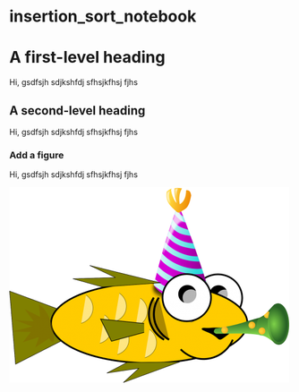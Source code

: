 # insertion_sort_notebook


# A first-level heading

Hi, gsdfsjh sdjkshfdj sfhsjkfhsj fjhs


## A second-level heading

Hi, gsdfsjh sdjkshfdj sfhsjkfhsj fjhs

### Add a figure 

Hi, gsdfsjh sdjkshfdj sfhsjkfhsj fjhs

![alt text for screen readers](./fish.png)






